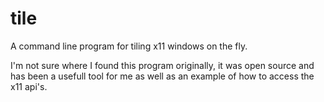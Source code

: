 # tile
A command line program for tiling x11 windows on the fly.


I'm not sure where I found this program originally, it was open source and has
been a usefull tool for me as well as an example of how to access the x11 api's. 

